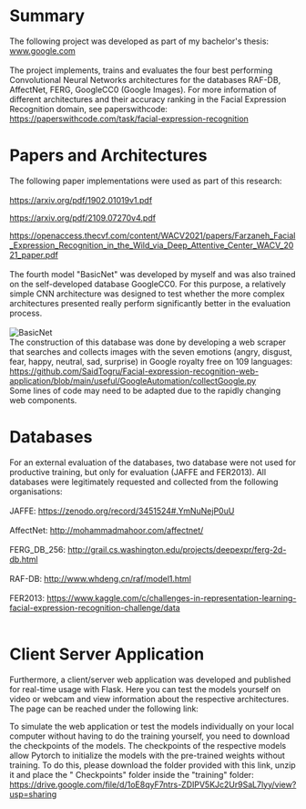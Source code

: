# Summary

The following project was developed as part of my bachelor's thesis: www.google.com </br></br>The project implements, trains and evaluates the four best performing Convolutional Neural Networks architectures for the databases RAF-DB, AffectNet, FERG, GoogleCC0 (Google Images). For more information of different architectures and their accuracy ranking in the Facial Expression Recognition domain, see paperswithcode: https://paperswithcode.com/task/facial-expression-recognition

# Papers and Architectures

The following paper implementations were used as part of this research:
</br></br>
https://arxiv.org/pdf/1902.01019v1.pdf </br>

https://arxiv.org/pdf/2109.07270v4.pdf</br>

https://openaccess.thecvf.com/content/WACV2021/papers/Farzaneh_Facial_Expression_Recognition_in_the_Wild_via_Deep_Attentive_Center_WACV_2021_paper.pdf</br> </br>
The fourth model "BasicNet" was developed by myself and was also trained on the self-developed database GoogleCC0. For this purpose, a relatively simple CNN architecture was designed to test whether the more complex architectures presented really perform significantly better in the evaluation process. </br></br> ![BasicNet](https://user-images.githubusercontent.com/65668541/174686382-69b7001f-5d90-4f12-aa4b-a7a4153e20b0.png)
</br>
The construction of this database was done by developing a web scraper that searches and collects images with the seven emotions (angry, disgust, fear, happy, neutral, sad, surprise) in Google royalty free on 109 languages: https://github.com/SaidTogru/Facial-expression-recognition-web-application/blob/main/useful/GoogleAutomation/collectGoogle.py </br>Some lines of code may need to be adapted due to the rapidly changing web components.

# Databases

For an external evaluation of the databases, two database were not used for productive training, but only for evaluation (JAFFE and FER2013). All databases were legitimately requested and collected from the following organisations: </br></br>
JAFFE: https://zenodo.org/record/3451524#.YmNuNejP0uU </br></br>
AffectNet: http://mohammadmahoor.com/affectnet/ </br></br>
FERG_DB_256: http://grail.cs.washington.edu/projects/deepexpr/ferg-2d-db.html </br></br>
RAF-DB: http://www.whdeng.cn/raf/model1.html </br></br>
FER2013: https://www.kaggle.com/c/challenges-in-representation-learning-facial-expression-recognition-challenge/data </br></br>

# Client Server Application

Furthermore, a client/server web application was developed and published for real-time usage with Flask. Here you can test the models yourself on video or webcam and view information about the respective architectures. The page can be reached under the following link: </br>

To simulate the web application or test the models individually on your local computer without having to do the training yourself, you need to download the checkpoints of the models. The checkpoints of the respective models allow Pytorch to initialize the models with the pre-trained weights without training. To do this, please download the folder provided with this link, unzip it and place the " Checkpoints" folder inside the "training" folder: https://drive.google.com/file/d/1oE8qyF7ntrs-ZDIPV5KJc2Ur9SaL7lyy/view?usp=sharing
